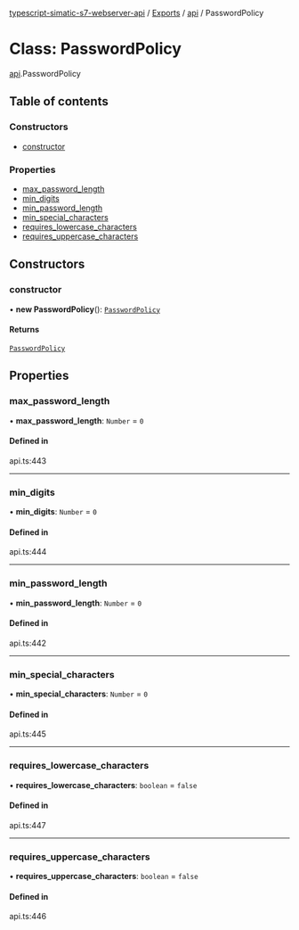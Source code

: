 [typescript-simatic-s7-webserver-api](../README.md) / [Exports](../modules.md) / [api](../modules/api.md) / PasswordPolicy

# Class: PasswordPolicy

[api](../modules/api.md).PasswordPolicy

## Table of contents

### Constructors

- [constructor](api.PasswordPolicy.md#constructor)

### Properties

- [max\_password\_length](api.PasswordPolicy.md#max_password_length)
- [min\_digits](api.PasswordPolicy.md#min_digits)
- [min\_password\_length](api.PasswordPolicy.md#min_password_length)
- [min\_special\_characters](api.PasswordPolicy.md#min_special_characters)
- [requires\_lowercase\_characters](api.PasswordPolicy.md#requires_lowercase_characters)
- [requires\_uppercase\_characters](api.PasswordPolicy.md#requires_uppercase_characters)

## Constructors

### constructor

• **new PasswordPolicy**(): [`PasswordPolicy`](api.PasswordPolicy.md)

#### Returns

[`PasswordPolicy`](api.PasswordPolicy.md)

## Properties

### max\_password\_length

• **max\_password\_length**: `Number` = `0`

#### Defined in

api.ts:443

___

### min\_digits

• **min\_digits**: `Number` = `0`

#### Defined in

api.ts:444

___

### min\_password\_length

• **min\_password\_length**: `Number` = `0`

#### Defined in

api.ts:442

___

### min\_special\_characters

• **min\_special\_characters**: `Number` = `0`

#### Defined in

api.ts:445

___

### requires\_lowercase\_characters

• **requires\_lowercase\_characters**: `boolean` = `false`

#### Defined in

api.ts:447

___

### requires\_uppercase\_characters

• **requires\_uppercase\_characters**: `boolean` = `false`

#### Defined in

api.ts:446
